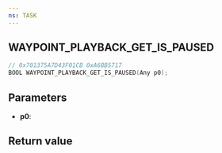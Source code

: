 ```yaml
---
ns: TASK
---
```

## WAYPOINT_PLAYBACK_GET_IS_PAUSED

```c
// 0x701375A7D43F01CB 0xA6BB5717
BOOL WAYPOINT_PLAYBACK_GET_IS_PAUSED(Any p0);
```


## Parameters
* **p0**: 

## Return value
